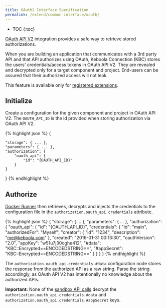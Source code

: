 ```yaml
---
title: OAuth2 Interface Specification
permalink: /extend/common-interface/oauth/
---
```


* TOC
{:toc}

[OAuth API V2](https://github.com/keboola/oauth-v2-bundle) integration provides a safe way to retrieve stored authorizations.

When you are building an application that communicates with a 3rd party API and that API authorizes using OAuth,
Keboola Connection (KBC) stores the users' credentials/access tokens in OAuth API V2. They are revealed and
decrypted only for a target component and project. End-users can be assured that their authorized access will not leak.

This feature is available only for [registered extensions](/extend/registration/).

## Initialize
Create a configuration for the given component and project in OAuth API V2.
The `OAUTH_API_ID` is the id provided when storing authorization via OAuth API V2.

{% highlight json %}
{

    "storage": { ... },
    "parameters": { ... },
    "authorization": {
        "oauth_api": {
            "id": "{OAUTH_API_ID}"
        }
    }
}
{% endhighlight %}

## Authorize
[Docker Runner](/integrate/docker-bundle/) then retrieves, decrypts and injects the credentials to the
configuration file in the `authorization.oauth_api.credentials` attribute.

{% highlight json %}
{
    "storage": { ... },
    "parameters": { ... },
    "authorization": {
        "oauth_api": {
            "id": "{OAUTH_API_ID}",
            "credentials": {
                "id": "main",
                "authorizedFor": "Myself",
                "creator": {
                    "id": "1234",
                    "description": "me@keboola.com"
                },
                "created": "2016-01-31 00:13:30",
                "oauthVersion": "2.0",
                "appKey": "w51u7j30oghe412",
                "#data": "KBC::Encrypted==ENCODEDSTRING==",
                "#appSecret": "KBC::Encrypted==ENCODEDSTRING=="
            }
        }
    }
}
{% endhighlight %}

The `authorization.oauth_api.credentials.#data` configuration node stores the response from
the authorized API as a raw string. Parse the string accordingly, as OAuth API V2 has intentionally
no knowledge about the authorized APIs.

**Important:** None of the [sandbox API calls](/extend/common-interface/sandbox)
decrypt the `authorization.oauth_api.credentials.#data` and `authorization.oauth_api.credentials.#appSecret` keys.

